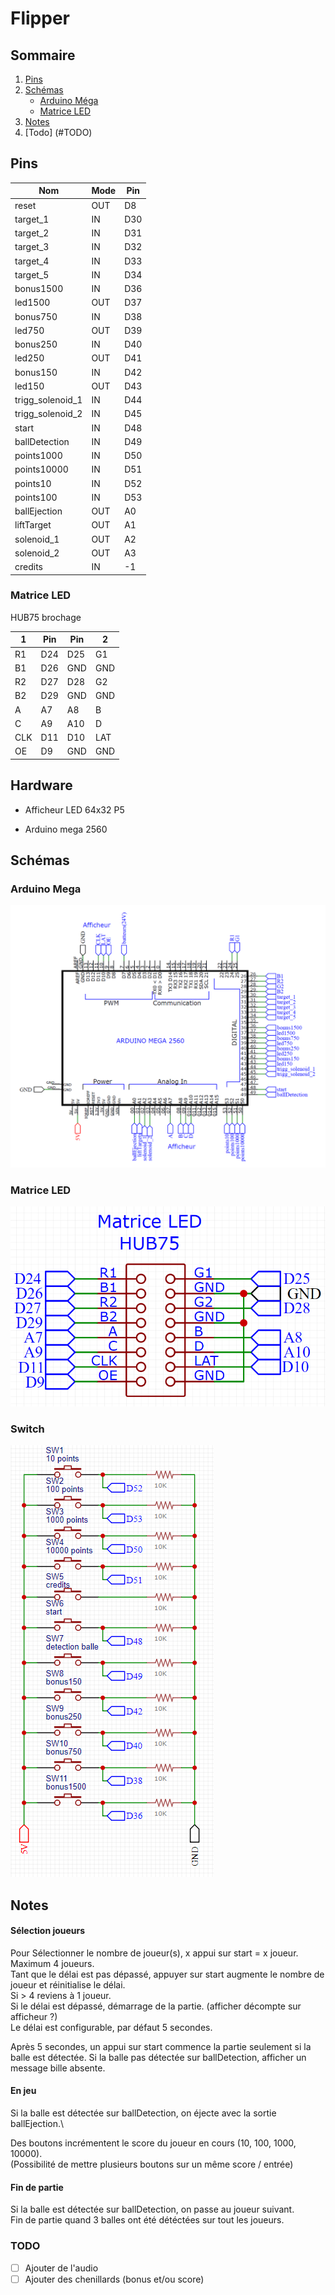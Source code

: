 # Flipper

## Sommaire
1. [Pins](#Pins)
2. [Schémas](#Schémas)
    - [Arduino Méga](#Arduino-Mega)
    - [Matrice LED](#Matrice-LED)
3. [Notes](#Notes)
4. [Todo] (#TODO)

## Pins

Nom              | Mode | Pin
-----------------|------|----
reset            | OUT  | D8
target_1         | IN   | D30
target_2         | IN   | D31
target_3         | IN   | D32
target_4         | IN   | D33
target_5         | IN   | D34
bonus1500        | IN   | D36
led1500          | OUT  | D37
bonus750         | IN   | D38
led750           | OUT  | D39
bonus250         | IN   | D40
led250           | OUT  | D41
bonus150         | IN   | D42
led150           | OUT  | D43
trigg_solenoid_1 | IN   | D44
trigg_solenoid_2 | IN   | D45
start            | IN   | D48
ballDetection    | IN   | D49
points1000       | IN   | D50
points10000      | IN   | D51
points10         | IN   | D52
points100        | IN   | D53
ballEjection     | OUT  | A0
liftTarget       | OUT  | A1
solenoid_1       | OUT  | A2
solenoid_2       | OUT  | A3
credits          | IN   | -1

### Matrice LED
HUB75 brochage

1   | Pin | Pin | 2
----|-----|-----|----
R1  | D24 | D25 | G1
B1  | D26 | GND | GND
R2  | D27 | D28 | G2
B2  | D29 | GND | GND
A   | A7  | A8  | B
C   | A9  | A10 | D
CLK | D11 | D10 | LAT
OE  | D9  | GND | GND

## Hardware

- Afficheur LED 64x32 P5
<!-- [https://circuitdigest.com/microcontroller-projects/digital-notice-board-using-p10-led-matrix-display-and-arduino] -->
<!-- matrice pins standard : [https://www.hackster.io/Maddy/using-the-dfrobot-rgb-led-matrix-921141] -->
- Arduino mega 2560

## Schémas
### Arduino Mega
![Mega2560](https://github.com/Erinell/Flipper/blob/master/docs/img/Schematic_ArduinoMega_2023-06-12.png?raw=true)

### Matrice LED
![Matrice LED](https://github.com/Erinell/Flipper/blob/master/docs/img/Schematic_Matrix_2023-06-08.png?raw=true)

### Switch
![Switch](https://github.com/Erinell/Flipper/blob/master/docs/img/Schematic_Switchs_2023-06-08.png?raw=true)

## Notes

#### Sélection joueurs
Pour Sélectionner le nombre de joueur(s), x appui sur start = x joueur. Maximum 4 joueurs.\
Tant que le délai est pas dépassé, appuyer sur start augmente le nombre de joueur et réinitialise le délai.\
Si > 4 reviens à 1 joueur.\
Si le délai est dépassé, démarrage de la partie. (afficher décompte sur afficheur ?)\
Le délai est configurable, par défaut 5 secondes.

Après 5 secondes, un appui sur start commence la partie seulement si la balle est détectée.
Si la balle pas détectée sur ballDetection, afficher un message bille absente.

#### En jeu
Si la balle est détectée sur ballDetection, on éjecte avec la sortie ballEjection.\

Des boutons incrémentent le score du joueur en cours (10, 100, 1000, 10000).\
(Possibilité de mettre plusieurs boutons sur un même score / entrée)

#### Fin de partie
Si la balle est détectée sur ballDetection, on passe au joueur suivant.\
Fin de partie quand 3 balles ont été détéctées sur tout les joueurs.

### TODO
- [ ] Ajouter de l'audio
- [ ] Ajouter des chenillards (bonus et/ou score)